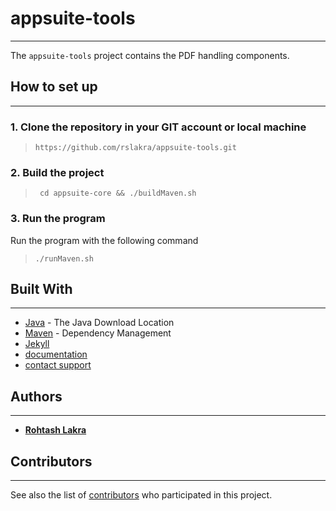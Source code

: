 # appsuite-tools

---

The ```appsuite-tools``` project contains the PDF handling components.

## How to set up

---

### 1. Clone the repository in your GIT account or local machine

> ```https://github.com/rslakra/appsuite-tools.git```

### 2. Build the project

> ``` cd appsuite-core && ./buildMaven.sh```

### 3. Run the program

Run the program with the following command

> ```./runMaven.sh```

## Built With

---

* [Java](https://www.java.com/en/download/mac_download.jsp) - The Java Download Location
* [Maven](https://maven.apache.org) - Dependency Management
* [Jekyll](https://jekyllrb.com)
* [documentation](https://help.github.com/categories/github-pages-basics)
* [contact support](https://github.com/contact)

## Authors

---

* [**Rohtash Lakra**](https://github.com/rslakra)

## Contributors

---
See also the list of [contributors](https://github.com/rslakra/AppSuite.git/contributors) who participated in
this project.
